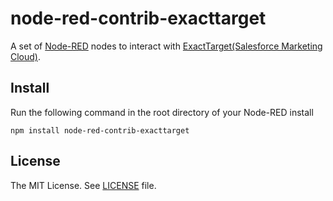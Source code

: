 # node-red-contrib-exacttarget

A set of [Node-RED](http://www.nodered.org) nodes to interact with [ExactTarget(Salesforce Marketing Cloud)](http://www.salesforce.com/jp/marketing-cloud/overview/). 

## Install

Run the following command in the root directory of your Node-RED install

```
npm install node-red-contrib-exacttarget
```

## License

The MIT License. See [LICENSE](https://github.com/tzmfreedom/node-red-contrib-exacttarget/blob/master/LICENSE.txt) file.